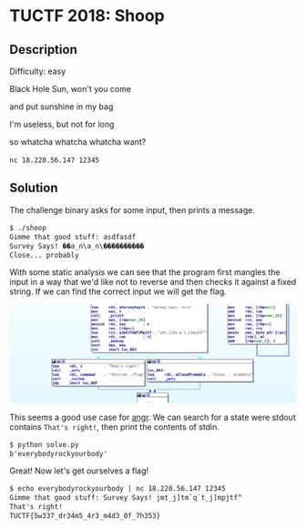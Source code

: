 TUCTF 2018: Shoop
=================

## Description

Difficulty: easy

Black Hole Sun, won't you come

and put sunshine in my bag

I'm useless, but not for long

so whatcha whatcha whatcha want?

`nc 18.220.56.147 12345`

## Solution

The challenge binary asks for some input, then prints a message.

```
$ ./shoop
Gimme that good stuff: asdfasdf
Survey Says! ��a_n\a_n\����������
Close... probably
```

With some static analysis we can see that the program first mangles the input in
a way that we'd like not to reverse and then checks it against a fixed string.
If we can find the correct input we will get the flag.

![Check](img1.png)

This seems a good use case for [angr](https://angr.io/). We can search for a
state were stdout contains `That's right!`, then print the contents of stdin.

```
$ python solve.py
b'everybodyrockyourbody'
```

Great! Now let's get ourselves a flag!

```
$ echo everybodyrockyourbody | nc 18.220.56.147 12345
Gimme that good stuff: Survey Says! jmt_j]tm`q`t_j]mpjtf^
That's right!
TUCTF{5w337_dr34m5_4r3_m4d3_0f_7h353}
```
